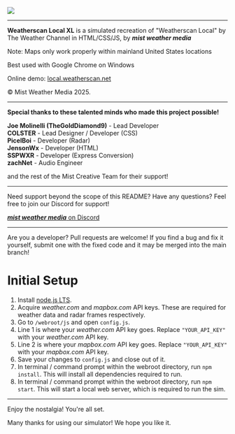 ![](https://media.discordapp.net/attachments/1339090268263157770/1367899479168122900/banner.png?ex=6816432a&is=6814f1aa&hm=61bea94dd7975435efd6e895f24f90375683b571b88a0b47fac2c7d1d5d33749&=&format=webp&quality=lossless&width=1100&height=200)

------------

**Weatherscan Local XL** is a simulated recreation of "Weatherscan Local" by The Weather Channel in HTML/CSS/JS, by ***mist weather media***

Note: Maps only work properly within mainland United States locations

Best used with Google Chrome on Windows

Online demo: [local.weatherscan.net](https://local.weatherscan.net)

© Mist Weather Media 2025.

------------

**Special thanks to these talented minds who made this project possible!**

**Joe Molinelli (TheGoldDiamond9)** - Lead Developer  
**COLSTER** - Lead Designer / Developer (CSS)  
**PicelBoi** - Developer (Radar)  
**JensonWx** - Developer (HTML)  
**SSPWXR** - Developer (Express Conversion)  
**zachNet** - Audio Engineer  

and the rest of the Mist Creative Team for their support!

------------

Need support beyond the scope of this README? Have any questions? Feel free to join our Discord for support!

[***mist weather media*** on Discord](https://discord.gg/hV2w5sZQxz)

------------

Are you a developer? Pull requests are welcome! If you find a bug and fix it yourself, submit one with the fixed code and it may be merged into the main branch!

# Initial Setup

1. Install [node.js LTS](https://nodejs.org/en/).
2. Acquire *weather.com* and *mapbox.com* API keys. These are required for weather data and radar frames respectively.
3. Go to `/webroot/js` and open `config.js`.
4. Line 1 is where your *weather.com*  API key goes. Replace `"YOUR_API_KEY"` with your *weather.com* API key.
5. Line 2 is where your *mapbox.com*  API key goes. Replace `"YOUR_API_KEY"` with your *mapbox.com* API key.
6. Save your changes to `config.js` and close out of it.
7. In terminal / command prompt within the webroot directory, run `npm install`. This will install all dependencies required to run.
8. In terminal / command prompt within the webroot directory, run `npm start`. This will start a local web server, which is required to run the sim.

------------

Enjoy the nostalgia! You're all set.

Many thanks for using our simulator! We hope you like it.
